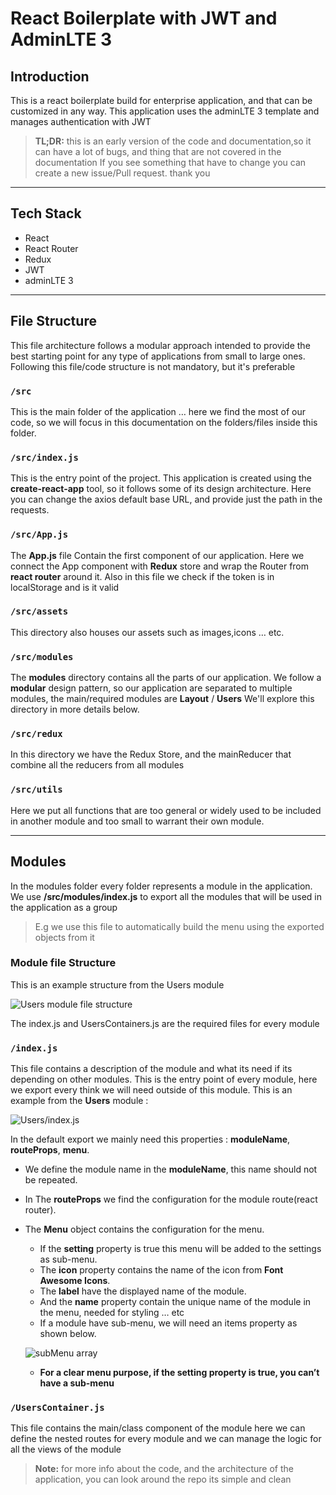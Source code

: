 # React Boilerplate with JWT and AdminLTE 3

## Introduction

This is a react boilerplate build for enterprise application, and that can be customized in any way.
This application uses the adminLTE 3 template and manages authentication with JWT

> **TL;DR:** this is an early version of the code and documentation,so it can have a lot of bugs, and thing that are not covered in the documentation
> If you see something that have to change you can create a new issue/Pull request. thank you

---

## Tech Stack

- React
- React Router
- Redux
- JWT
- adminLTE 3

---

## File Structure

This file architecture follows a modular approach intended to provide the best starting point for any type of applications from small to large ones.
Following this file/code structure is not mandatory, but it's preferable

### `/src`

This is the main folder of the application … here we find the most of our code, so we will focus in this documentation on the folders/files inside this folder.

### `/src/index.js`

This is the entry point of the project. This application is created using the **create-react-app** tool, so it follows some of its design architecture.
Here you can change the axios default base URL, and provide just the path in the requests.

### `/src/App.js`

The **App.js** file Contain the first component of our application.
Here we connect the App component with **Redux** store and wrap the Router from **react router** around it.
Also in this file we check if the token is in localStorage and is it valid

### `/src/assets`

This directory also houses our assets such as images,icons … etc.

### `/src/modules`

The **modules** directory contains all the parts of our application.
We follow a **modular** design pattern, so our application are separated to multiple modules, the main/required modules are **Layout** / **Users**
We'll explore this directory in more details below.

### `/src/redux`

In this directory we have the Redux Store, and the mainReducer that combine all the reducers from all modules

### `/src/utils`

Here we put all functions that are too general or widely used to be included in another module and too small to warrant their own module.

---

## Modules

In the modules folder every folder represents a module in the application.
We use **/src/modules/index.js** to export all the modules that will be used in the application as a group

> E.g we use this file to automatically build the menu using the exported objects from it

### Module file Structure

This is an example structure from the Users module

![Users module file structure](https://user-images.githubusercontent.com/17097954/89644976-d0f85200-d8b0-11ea-8461-1a188446514b.png)

The index.js and UsersContainers.js are the required files for every module

### `/index.js`

This file contains a description of the module and what its need if its depending on other modules.
This is the entry point of every module, here we export every think we will need outside of this module.
This is an example from the **Users** module :

![Users/index.js](https://user-images.githubusercontent.com/17097954/89644984-d3f34280-d8b0-11ea-93ec-321b30a9739f.png)

In the default export we mainly need this properties : **moduleName**, **routeProps**, **menu**.

* We define the module name in the **moduleName**, this name should not be repeated.
* In The **routeProps** we find the configuration for the module route(react router).
* The **Menu** object contains the configuration for the menu.
  * If the **setting** property is true this menu will be added to the settings as sub-menu.
  * The **icon** property contains the name of the icon from **Font Awesome Icons**.
  * The **label** have the displayed name of the module.
  * And the **name** property contain the unique name of the module in the menu, needed for styling … etc
  * If a module have sub-menu, we will need an items property as shown below.
  
  ![subMenu array](https://user-images.githubusercontent.com/17097954/89644998-d9e92380-d8b0-11ea-8d87-9f046e0c8e32.png)
  * **For a clear menu purpose, if the setting property is true, you can’t have a sub-menu**

### `/UsersContainer.js`

This file contains the main/class component of the module here we can define the nested routes for every module and we can manage the logic for all the views of the module

> **Note:** for more info about the code, and the architecture of the application, you can look around the repo its simple and clean

